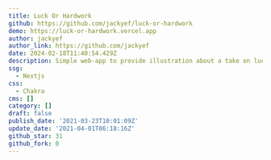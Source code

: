 ```yaml
---
title: Luck Or Hardwork
github: https://github.com/jackyef/luck-or-hardwork
demo: https://luck-or-hardwork.vercel.app
author: jackyef
author_link: https://github.com/jackyef
date: 2024-02-18T11:40:54.429Z
description: Simple web-app to provide illustration about a take on luck and hard work.
ssg:
  - Nextjs
css:
  - Chakra
cms: []
category: []
draft: false
publish_date: '2021-03-23T10:01:09Z'
update_date: '2021-04-01T06:18:16Z'
github_star: 31
github_fork: 0
---
```

